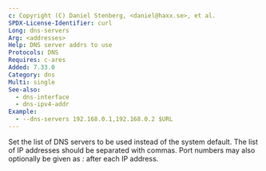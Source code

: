 ```yaml
---
c: Copyright (C) Daniel Stenberg, <daniel@haxx.se>, et al.
SPDX-License-Identifier: curl
Long: dns-servers
Arg: <addresses>
Help: DNS server addrs to use
Protocols: DNS
Requires: c-ares
Added: 7.33.0
Category: dns
Multi: single
See-also:
  - dns-interface
  - dns-ipv4-addr
Example:
  - --dns-servers 192.168.0.1,192.168.0.2 $URL
---
```


Set the list of DNS servers to be used instead of the system default.
The list of IP addresses should be separated with commas. Port numbers
may also optionally be given as *:<port-number>* after each IP
address.

